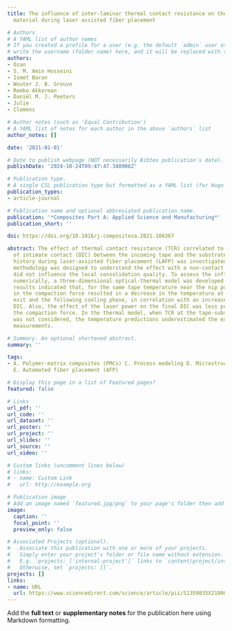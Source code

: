 ```yaml
---
title: The influence of inter-laminar thermal contact resistance on the cooling of
  material during laser assisted fiber placement

# Authors
# A YAML list of author names
# If you created a profile for a user (e.g. the default `admin` user at `content/authors/admin/`), 
# write the username (folder name) here, and it will be replaced with their full name and linked to their profile.
authors:
- Ozan
- S. M. Amin Hosseini
- Ismet Baran
- Wouter J. B. Grouve
- Remko Akkerman
- Daniël M. J. Peeters
- Julie
- Clemens

# Author notes (such as 'Equal Contribution')
# A YAML list of notes for each author in the above `authors` list
author_notes: []

date: '2021-01-01'

# Date to publish webpage (NOT necessarily Bibtex publication's date).
publishDate: '2024-10-24T09:47:47.340906Z'

# Publication type.
# A single CSL publication type but formatted as a YAML list (for Hugo requirements).
publication_types:
- article-journal

# Publication name and optional abbreviated publication name.
publication: '*Composites Part A: Applied Science and Manufacturing*'
publication_short: ''

doi: https://doi.org/10.1016/j.compositesa.2021.106367

abstract: The effect of thermal contact resistance (TCR) correlated to the degree
  of intimate contact (DIC) between the incoming tape and the substrate on the temperature
  history during laser-assisted fiber placement (LAFP) was investigated. A novel experimental
  methodology was designed to understand the effect with a non-contact method which
  did not influence the local consolidation quality. To assess the influence of TCR
  numerically, a three-dimensional optical-thermal model was developed. Experimental
  results indicated that, for the same tape temperature near the nip point, an increase
  in the compaction force resulted in a decrease in the temperature at the roller
  exit and the following cooling phase, in correlation with an increase in the final
  DIC. Also, the effect of the laser power on the final DIC was less pronounced than
  the compaction force. In the thermal model, when TCR at the tape-substrate interface
  was not considered, the temperature predictions underestimated the experimental
  measurements.

# Summary. An optional shortened abstract.
summary: ''

tags:
- A. Polymer-matrix composites (PMCs) C. Process modeling D. Microstructural analysis
  E. Automated fiber placement (AFP)

# Display this page in a list of Featured pages?
featured: false

# Links
url_pdf: ''
url_code: ''
url_dataset: ''
url_poster: ''
url_project: ''
url_slides: ''
url_source: ''
url_video: ''

# Custom links (uncomment lines below)
# links:
# - name: Custom Link
#   url: http://example.org

# Publication image
# Add an image named `featured.jpg/png` to your page's folder then add a caption below.
image:
  caption: ''
  focal_point: ''
  preview_only: false

# Associated Projects (optional).
#   Associate this publication with one or more of your projects.
#   Simply enter your project's folder or file name without extension.
#   E.g. `projects: ['internal-project']` links to `content/project/internal-project/index.md`.
#   Otherwise, set `projects: []`.
projects: []
links:
- name: URL
  url: https://www.sciencedirect.com/science/article/pii/S1359835X21000919
---
```


Add the **full text** or **supplementary notes** for the publication here using Markdown formatting.
